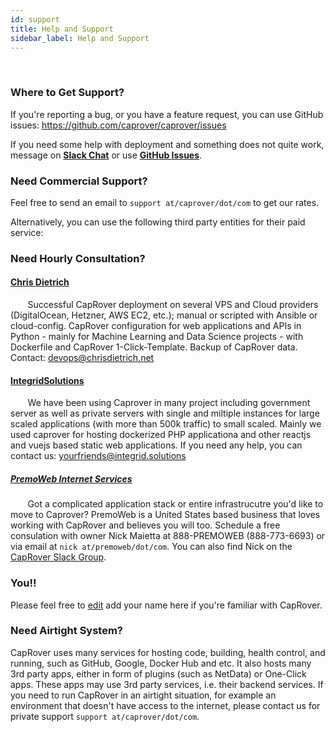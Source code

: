 ```yaml
---
id: support
title: Help and Support
sidebar_label: Help and Support
---
```


<br/>

### Where to Get Support?

If you're reporting a bug, or you have a feature request, you can use GitHub issues:
https://github.com/caprover/caprover/issues

If you need some help with deployment and something does not quite work, message on [**Slack Chat**](https://join.slack.com/t/caprover/shared_invite/zt-o8obmx7o-x9icEG5fDAtvE9zhHlltzQ) or use [**GitHub Issues**](https://github.com/caprover/caprover/issues).

### Need Commercial Support?

Feel free to send an email to `support at/caprover/dot/com` to get our rates.

Alternatively, you can use the following third party entities for their paid service:

### Need Hourly Consultation?

#### [Chris Dietrich](https://chrisdietrich.net)

&nbsp;&nbsp;&nbsp;&nbsp;&nbsp;&nbsp; Successful CapRover deployment on several VPS and Cloud providers (DigitalOcean, Hetzner, AWS EC2, etc.); manual or scripted with Ansible or cloud-config. CapRover configuration for web applications and APIs in Python - mainly for Machine Learning and Data Science projects - with Dockerfile and CapRover 1-Click-Template. Backup of CapRover data. Contact: devops@chrisdietrich.net

#### [IntegridSolutions](https://integrid.solutions)

&nbsp;&nbsp;&nbsp;&nbsp;&nbsp;&nbsp; We have been using Caprover in many project including government server as well as private servers with single and miltiple instances for large scaled applications (with more than 500k traffic) to small scaled. Mainly we used caprover for hosting dockerized PHP applicationa and other reactjs and vuejs based static web applications. If you need any help, you can contact us: [yourfriends@integrid.solutions](mailto:yourfriends@integrid.solutions)

##### [PremoWeb Internet Services](https://premoweb.com)
&nbsp;&nbsp;&nbsp;&nbsp;&nbsp;&nbsp; Got a complicated application stack or entire infrastrucutre you'd like to move to Caprover? PremoWeb is a United States based business that loves working with CapRover and believes you will too. Schedule a free consulation with owner Nick Maietta at 888-PREMOWEB (888-773-6693) or via email at `nick at/premoweb/dot/com`. You can also find Nick on the [CapRover Slack Group](https://join.slack.com/t/caprover/shared_invite/zt-o8obmx7o-x9icEG5fDAtvE9zhHlltzQ).

### You!!
Please feel free to [edit](https://github.com/caprover/caprover-website/edit/master/docs/support.md) add your name here if you're familiar with CapRover.


### Need Airtight System?

CapRover uses many services for hosting code, building, health control, and running, such as GitHub, Google, Docker Hub and etc. It also hosts many 3rd party apps, either in form of plugins (such as NetData) or One-Click apps. These apps may use 3rd party services, i.e. their backend services. If you need to run CapRover in an airtight situation, for example an environment that doesn't have access to the internet, please contact us for private support `support at/caprover/dot/com`.
